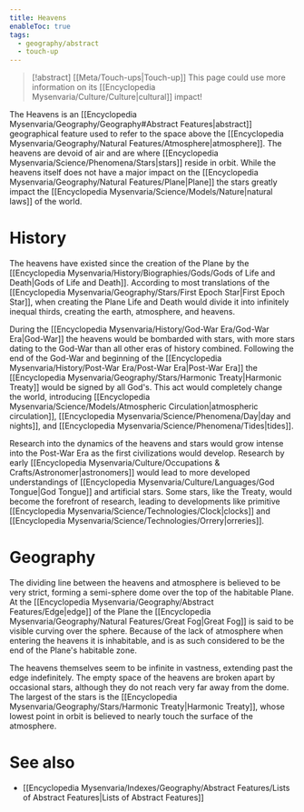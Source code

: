 ```yaml
---
title: Heavens
enableToc: true
tags:
  - geography/abstract
  - touch-up
---
```


> [!abstract] [[Meta/Touch-ups|Touch-up]]
> This page could use more information on its [[Encyclopedia Mysenvaria/Culture/Culture|cultural]] impact!

The Heavens is an [[Encyclopedia Mysenvaria/Geography/Geography#Abstract Features|abstract]] geographical feature used to refer to the space above the [[Encyclopedia Mysenvaria/Geography/Natural Features/Atmosphere|atmosphere]]. The heavens are devoid of air and are where [[Encyclopedia Mysenvaria/Science/Phenomena/Stars|stars]] reside in orbit. While the heavens itself does not have a major impact on the [[Encyclopedia Mysenvaria/Geography/Natural Features/Plane|Plane]] the stars greatly impact the [[Encyclopedia Mysenvaria/Science/Models/Nature|natural laws]] of the world.
# History
The heavens have existed since the creation of the Plane by the [[Encyclopedia Mysenvaria/History/Biographies/Gods/Gods of Life and Death|Gods of Life and Death]]. According to most translations of the [[Encyclopedia Mysenvaria/Geography/Stars/First Epoch Star|First Epoch Star]], when creating the Plane Life and Death would divide it into infinitely inequal thirds, creating the earth, atmosphere, and heavens.

During the [[Encyclopedia Mysenvaria/History/God-War Era/God-War Era|God-War]] the heavens would be bombarded with stars, with more stars dating to the God-War than all other eras of history combined. Following the end of the God-War and beginning of the [[Encyclopedia Mysenvaria/History/Post-War Era/Post-War Era|Post-War Era]] the [[Encyclopedia Mysenvaria/Geography/Stars/Harmonic Treaty|Harmonic Treaty]] would be signed by all God's. This act would completely change the world, introducing [[Encyclopedia Mysenvaria/Science/Models/Atmospheric Circulation|atmospheric circulation]], [[Encyclopedia Mysenvaria/Science/Phenomena/Day|day and nights]], and [[Encyclopedia Mysenvaria/Science/Phenomena/Tides|tides]].

Research into the dynamics of the heavens and stars would grow intense into the Post-War Era as the first civilizations would develop. Research by early [[Encyclopedia Mysenvaria/Culture/Occupations & Crafts/Astronomer|astronomers]] would lead to more developed understandings of [[Encyclopedia Mysenvaria/Culture/Languages/God Tongue|God Tongue]] and artificial stars. Some stars, like the Treaty, would become the forefront of research, leading to developments like primitive [[Encyclopedia Mysenvaria/Science/Technologies/Clock|clocks]] and [[Encyclopedia Mysenvaria/Science/Technologies/Orrery|orreries]].
# Geography
The dividing line between the heavens and atmosphere is believed to be very strict, forming a semi-sphere dome over the top of the habitable Plane. At the [[Encyclopedia Mysenvaria/Geography/Abstract Features/Edge|edge]] of the Plane the [[Encyclopedia Mysenvaria/Geography/Natural Features/Great Fog|Great Fog]] is said to be visible curving over the sphere. Because of the lack of atmosphere when entering the heavens it is inhabitable, and is as such considered to be the end of the Plane's habitable zone.

The heavens themselves seem to be infinite in vastness, extending past the edge indefinitely. The empty space of the heavens are broken apart by occasional stars, although they do not reach very far away from the dome. The largest of the stars is the [[Encyclopedia Mysenvaria/Geography/Stars/Harmonic Treaty|Harmonic Treaty]], whose lowest point in orbit is believed to nearly touch the surface of the atmosphere.
# See also
- [[Encyclopedia Mysenvaria/Indexes/Geography/Abstract Features/Lists of Abstract Features|Lists of Abstract Features]]